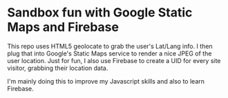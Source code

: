 # Sandbox fun with Google Static Maps and Firebase
This repo uses HTML5 geolocate to grab the user's Lat/Lang info. I then plug that into Google's Static Maps service to render a nice JPEG of the user location. 
Just for fun, I also use Firebase to create a UID for every site visitor, grabbing their location data. 

I'm mainly doing this to improve my Javascript skills and also to learn Firebase.
